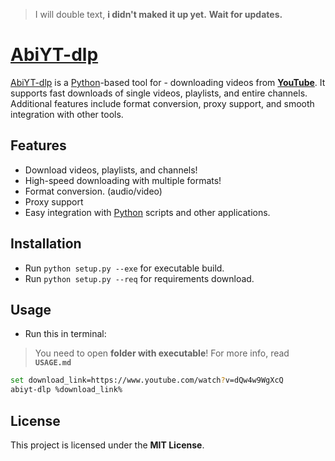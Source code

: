 > I will double text, **i didn't maked it up yet.**
> **Wait for updates.**

# [**AbiYT-dlp**](https://github.com/abikusgd-sudo/AbiYT-dlp)
[AbiYT-dlp](https://github.com/abikusgd-sudo/AbiYT-dlp) is a [Python](https://www.python.org/)-based tool for - downloading videos from [**YouTube**](https://youtu.be).
It supports fast downloads of single videos, playlists, and entire channels.
Additional features include format conversion, proxy support, and smooth integration with other tools.

## Features

- Download videos, playlists, and channels!
- High-speed downloading with multiple formats!
- Format conversion. (audio/video)
- Proxy support
- Easy integration with [Python](https://www.python.org/) scripts and other applications.

## Installation
- Run `python setup.py --exe` for executable build.
- Run `python setup.py --req` for requirements download.

## Usage
- Run this in terminal:
> You need to open **folder with executable**!
> For more info, read **`USAGE.md`**
```Bash
set download_link=https://www.youtube.com/watch?v=dQw4w9WgXcQ
abiyt-dlp %download_link%
```

## License
This project is licensed under the **MIT License**.

